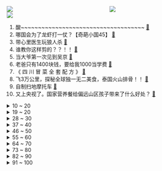 <div >
	<a style="float:left;width:55%;" href = "https://github.com/anuraghazra/github-readme-stats">
	 <img src = "https://github-readme-stats.vercel.app/api?username=iuuuuuaena&theme=buefy&show_icons=true"/>
	</a>
	<a  style="float:right;width:45%" href = "https://github.com/anuraghazra/github-readme-stats">
	 <img  src="https://github-readme-stats.vercel.app/api/top-langs/?username=anuraghazra&layout=compact"/>
	</a>
	</div>

[![](https://img.shields.io/badge/jxd-@jxdgogogo.xyz-yellowgreen.svg)](https://www.jxdgogogo.xyz)<br>
1. 酸~~~~~~~~~~~~~~~~~~~~~~~~~~~~~~~~~~~~ [:link:](//www.bilibili.com/video/BV1LR4y1q7G1) <br>
2. 哪国会为了龙虾打一仗？【奇葩小国45】 [:link:](//www.bilibili.com/video/BV1uD4y1A7Mp) <br>
3. 带心里医生玩狼人杀 [:link:](//www.bilibili.com/video/BV1VD4y1A71q) <br>
4. 谁教你这样剪的？？！！ [:link:](//www.bilibili.com/video/BV1L54y1w774) <br>
5. 当大爷第一次见到吴京 [:link:](//www.bilibili.com/video/BV1Qv4y1W7aS) <br>
6. 老爸只有1400块钱，要给我1000当学费 [:link:](//www.bilibili.com/video/BV1NM411J7x4) <br>
7. 《 四 川 冒 菜 全 套 配 方 》 [:link:](//www.bilibili.com/video/BV1ny4y1Z7t9) <br>
8. 飞3万公里，探秘全球独一无二美食，泰国火山排骨！！ [:link:](//www.bilibili.com/video/BV15T411U7ct) <br>
9. 自制扫地摩托车 [:link:](//www.bilibili.com/video/BV1j24y1W7LQ) <br>
10. 又上央视了。国家营养餐给偏远山区孩子带来了什么好处？ [:link:](//www.bilibili.com/video/BV13o4y1v7Ko) <br>
<details>
<summary>10 ~ 20</summary>

11. 当我在漫展大声喊出羞耻横幅 [:link:](//www.bilibili.com/video/BV1Ls4y1h7wa) <br>
12. 必 要 时 我 会 出 家 [:link:](//www.bilibili.com/video/BV1do4y1e7Ex) <br>
13. 【半佛】米哈游正面临危险时刻 [:link:](//www.bilibili.com/video/BV1DM4y1f7bd) <br>
14. 震撼全球科学界！中国科学家革命性水稻突破！或将影响你我的饭碗！ [:link:](//www.bilibili.com/video/BV1RD4y137JP) <br>
15. 顺境/逆境中成长哪个会更好 [:link:](//www.bilibili.com/video/BV1As4y1h7Ms) <br>
16. 知道的人越多！倒闭的关东煮店越多！ [:link:](//www.bilibili.com/video/BV1p54y1w7Ti) <br>
17. 【STN快报第七季05】赵灵儿，当时要是有这把AK，我就能救你了 [:link:](//www.bilibili.com/video/BV1Eg4y1p77s) <br>
18. 真人卡牌 特效大乱斗！ [:link:](//www.bilibili.com/video/BV1TM411A7Ep) <br>
19. 《原神》寻味之旅——「璃月食集」第三期 [:link:](//www.bilibili.com/video/BV1zj411P717) <br>
</details>
<details>
<summary>19 ~ 20</summary>

20. 我放弃了发SCI一区顶刊 [:link:](//www.bilibili.com/video/BV1T24y1W7TL) <br>
21. 一个纪录片导演的惊悚春节 [:link:](//www.bilibili.com/video/BV1gs4y1h7Bb) <br>
22. 老舍同名小说改编，导演拍完后竟被逼到自杀？老电影也太敢拍了！ [:link:](//www.bilibili.com/video/BV1fg4y1H7rv) <br>
23. 我今年拍过最牛逼的视频。r星出品，必是精品。 [:link:](//www.bilibili.com/video/BV16M411E7RX) <br>
24. 取缔人祭文化有多艰难？商周之变与华夏新生 翦商【思维实验室】 [:link:](//www.bilibili.com/video/BV1Au4y1F7aW) <br>
25. 这是我玩过最欢乐的音游了 [:link:](//www.bilibili.com/video/BV1to4y1e78R) <br>
26. 花季少女被害，特种老兵重出江湖，掀翻黑手党 [:link:](//www.bilibili.com/video/BV1Uo4y1i7pn) <br>
27. 不当人之《辛辣天塞》 [:link:](//www.bilibili.com/video/BV1Ds4y1h7xP) <br>
28. 手机...已经...无所谓了...《最 骚 营 销 号 48》 [:link:](//www.bilibili.com/video/BV12M4y1f74C) <br>
</details>
<details>
<summary>28 ~ 30</summary>

29. 它真的太会了！ [:link:](//www.bilibili.com/video/BV15M411H7hh) <br>
30. 我放弃了xx，我原本想xx是什么梗【梗指南】 [:link:](//www.bilibili.com/video/BV1UA41127Tt) <br>
31. 【甄嬛传】安陵容：社会的烂抹布，全家的顶梁柱 [:link:](//www.bilibili.com/video/BV14T411D7Am) <br>
32. 00 后 的 童 年 有 什 么 ？ [:link:](//www.bilibili.com/video/BV1s54y1w7Vg) <br>
33. 对接の小曲，但是船新版本 [:link:](//www.bilibili.com/video/BV1Ds4y187Vu) <br>
34. 骑行穿越大兴安岭第一天，没地方住被迫雪地露营，感觉还行 [:link:](//www.bilibili.com/video/BV1fM411E7jD) <br>
35. 《那年夏天，宁静的瑶》 [:link:](//www.bilibili.com/video/BV1iy4y1Z7sT) <br>
36. 化肥厂小伙一夜40吨黄土，遮天蔽日末日黄昏，赚了215元 [:link:](//www.bilibili.com/video/BV1uM411H7in) <br>
37. 我放弃了上厕所只用一节纸 [:link:](//www.bilibili.com/video/BV16g4y1p7Gf) <br>
</details>
<details>
<summary>37 ~ 40</summary>

38. 当BGM响起时，死去的记忆突然开始攻击我！！！ [:link:](//www.bilibili.com/video/BV1x24y1p7EU) <br>
39. 我放弃了制导流泿地球 [:link:](//www.bilibili.com/video/BV1kb411X7rC) <br>
40. 假装是外国人涨粉200万，凭借土味神曲《爱如火》火爆全网——网红娜娜的魔幻人生 [:link:](//www.bilibili.com/video/BV1Ej411P75b) <br>
41. 全寝室唯一过情人节的男人！ [:link:](//www.bilibili.com/video/BV1NM411J7US) <br>
42. 周杰伦：不止会躺平，周董的商业帝国到底有多大？ [:link:](//www.bilibili.com/video/BV1YM411A7dt) <br>
43. 爆肝3个月，重返爱情公寓！ [:link:](//www.bilibili.com/video/BV1Sx4y1c7AJ) <br>
44. 在麦当劳的总部吃汉堡是啥体验？“老板”眼皮子底下出来的汉堡会更香？ [:link:](//www.bilibili.com/video/BV1r54y1w7NJ) <br>
45. 厨房小白的福音，据说这是鸡腿最简单也是味道排名前三的做法。 [:link:](//www.bilibili.com/video/BV11b411X7E2) <br>
46. 我真的把这个高血压广告做成了游戏！！ [:link:](//www.bilibili.com/video/BV1r14y1F7qs) <br>
</details>
<details>
<summary>46 ~ 50</summary>

47. 请老铁粉吃生腌，假粉丝全程根本没停过，差点把我给吃哭了 [:link:](//www.bilibili.com/video/BV1Po4y1v7aR) <br>
48. 痛 实在是太痛了 [:link:](//www.bilibili.com/video/BV1RM411w7E7) <br>
49. 把全网逼疯的“心疼白茶”事件：比穷更可怕的，是精神贫穷 [:link:](//www.bilibili.com/video/BV1XA411U7UM) <br>
50. 我买了只羊给我家边牧当宠物，结果…… [:link:](//www.bilibili.com/video/BV1LR4y1v7xg) <br>
51. “ B 站 游 戏 玩 家 精 神 现 状 Ⅲ ” [:link:](//www.bilibili.com/video/BV1H84y1n7gw) <br>
52. 芬兰一家人中式海鲜烧烤狂欢全家笑瘫！狂炫油炸串串到满手流油！狂飙中文嗨翻天！为了新疆烤羊排抢起来！ [:link:](//www.bilibili.com/video/BV1pu4y1F7Xy) <br>
53. 【罗翔】面对网络暴力，法律真的无能为力吗？ [:link:](//www.bilibili.com/video/BV1wx4y1F73v) <br>
54. 小时候写的科幻作文实现了！！ [:link:](//www.bilibili.com/video/BV1P24y1W7Vc) <br>
55. 《 天 价 餐 厅 》 [:link:](//www.bilibili.com/video/BV1UD4y137Tz) <br>
</details>
<details>
<summary>55 ~ 60</summary>

56. 一键查询小学老师开学后的精神状态 [:link:](//www.bilibili.com/video/BV1ug4y1p79d) <br>
57. 我的敞篷马自达，会塞车吗？ [:link:](//www.bilibili.com/video/BV1Db411X7Ru) <br>
58. 水泥封心 [:link:](//www.bilibili.com/video/BV12o4y1e7Kw) <br>
59. 吃我一剑 我的世界永恒的MC生存 二周目EP19 [:link:](//www.bilibili.com/video/BV1sg4y1p7N7) <br>
60. 玩个象棋都能开挂？火车都上盘了！这游戏就离谱！ [:link:](//www.bilibili.com/video/BV1CM4y1f7xC) <br>
61. 球迷带着遗照来到球场，看着他们用鲜血换来的球队一路向上！ [:link:](//www.bilibili.com/video/BV1Fj411P7Yp) <br>
62. 人性深度|| 惯性定律，人生成就高度的永恒密码 [:link:](//www.bilibili.com/video/BV1Tg4y1p7WX) <br>
63. 新学的魔术送给大家～ [:link:](//www.bilibili.com/video/BV1kA411274M) <br>
64. 老师吃席 坐小孩那桌 [:link:](//www.bilibili.com/video/BV11M411J7cQ) <br>
</details>
<details>
<summary>64 ~ 70</summary>

65. 柯洁花1600万装修的粤江南！但点不到大家推荐的战鹰火腿肠？【还愿挑战ep16-粤江南】 [:link:](//www.bilibili.com/video/BV14A41127S9) <br>
66. 你要永远相信，你才是世界上独一无二的女人 [:link:](//www.bilibili.com/video/BV18o4y1i7U2) <br>
67. 【硬件科普】如何合理科学的选择电源功率的大小？ [:link:](//www.bilibili.com/video/BV1Ab411d7zn) <br>
68. 合肥一“讲座名师”宣扬“功利性内容”，被高中生当面抢话筒反呛 [:link:](//www.bilibili.com/video/BV1Yj411P7DT) <br>
69. 赛尔号的黑暗时代有多恐怖？氪金活动铺满屏！ [:link:](//www.bilibili.com/video/BV1284y1n7GL) <br>
70. 【原神】迪卢克560w卢之巅！不过半山腰！ [:link:](//www.bilibili.com/video/BV1cD4y1A748) <br>
71. 为什么说小学成绩最有欺骗性 [:link:](//www.bilibili.com/video/BV1tY411v7q8) <br>
72. 《阳光开朗获奖感言》 [:link:](//www.bilibili.com/video/BV1t84y1n7Dj) <br>
73. 贾如徐江是个冰冰有礼的绅士（英配狂飙） [:link:](//www.bilibili.com/video/BV1RA411U79T) <br>
</details>
<details>
<summary>73 ~ 80</summary>

74. 【沙雕说唱】如果你的代驾司机是个rapper [:link:](//www.bilibili.com/video/BV16v4y1W7Sa) <br>
75. 我觉得我没有感动中国，但是我觉得中国感动了我——潘维廉 [:link:](//www.bilibili.com/video/BV1VY411v7BR) <br>
76. 《人 类 起 源》 [:link:](//www.bilibili.com/video/BV1824y1p7bK) <br>
77. 大家好！我是星际争霸II新晋世界冠军——TIME，KZG.Oliveira，李培楠。B站，我来啦~ [:link:](//www.bilibili.com/video/BV1fY4y1m78U) <br>
78. 沉船的旁边正有千船驶过，病树的前头却也是万木争春 [:link:](//www.bilibili.com/video/BV1xx4y157i6) <br>
79. 【艾叔】上海新天地公主的豪宅，几个亿思? [:link:](//www.bilibili.com/video/BV1t24y1p7nJ) <br>
80. 用狂飙打开【当代年轻人现状】 [:link:](//www.bilibili.com/video/BV1JM411A7Tn) <br>
81. 国产篮球尬剧离大谱，这确定是在打篮球吗？感觉水平不如坤坤 [:link:](//www.bilibili.com/video/BV1V84y1H7Pw) <br>
82. 1700元烤肉自助，再给朋友上一课！ [:link:](//www.bilibili.com/video/BV1mv4y1x7zm) <br>
</details>
<details>
<summary>82 ~ 90</summary>

83. “这车开的就离谱！！” [:link:](//www.bilibili.com/video/BV1qR4y1v7Bd) <br>
84. 房子着火我拍照~人生乱套我睡觉~~ [:link:](//www.bilibili.com/video/BV1Bo4y1e7T9) <br>
85. 日料自助餐，仨战士逮着生蚝串着吃！ [:link:](//www.bilibili.com/video/BV1pe4y1c7WH) <br>
86. 读书是为了什么？他说：为中华之崛起！ [:link:](//www.bilibili.com/video/BV1gM411J7vY) <br>
87. 不小心把我姑姑画成韩国妹妹，老姑父要揍我！ [:link:](//www.bilibili.com/video/BV1A84y1H7W2) <br>
88. 【时代少年团】《乌托邦少年》拍摄花絮 [:link:](//www.bilibili.com/video/BV1Ej411P7ef) <br>
89. 别大惊小怪，美国铁路每天出轨三次以上 [:link:](//www.bilibili.com/video/BV1pD4y1A7P8) <br>
90. 继承父母遗产天经地义？你可能想简单了 [:link:](//www.bilibili.com/video/BV1My4y1Z7VW) <br>
91. 我似乎找到对抗全球变暖的方法了！ [:link:](//www.bilibili.com/video/BV1tx4y1c7qP) <br>
</details>
<details>
<summary>91 ~ 100</summary>

92. 走过路过，不要错过高薪工作 [:link:](//www.bilibili.com/video/BV16j411P7dj) <br>
93. 【耶鲁大学】知名公开课：哲学——死亡 | 最受欢迎的国际名校三大公开课之一 [:link:](//www.bilibili.com/video/BV1Wj411N7oe) <br>
94. 有点怪，再看一眼 [:link:](//www.bilibili.com/video/BV15R4y1q7Df) <br>
95. 爷的猫儿摸起来好软，好可爱 [:link:](//www.bilibili.com/video/BV1ub41197EJ) <br>
96. 拒绝答辩，吃点好的！漫威零差评佳作《马面雷神》第二章 [:link:](//www.bilibili.com/video/BV1yA411278n) <br>
97. 投资65w开了个美怡家，看着赏心悦目，干的撕心裂肺 [:link:](//www.bilibili.com/video/BV1C24y1n7i7) <br>
98. 史上最变态冰箱！ [:link:](//www.bilibili.com/video/BV1DM411A71X) <br>
99. 鹰酱的粤江南探店，但是柯洁请客 [:link:](//www.bilibili.com/video/BV1Av4y1e7Bk) <br>
100. 多看一眼就会爆炸！！！ [:link:](//www.bilibili.com/video/BV1To4y1v7s2) <br>
</details>
